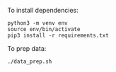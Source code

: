 To install dependencies:

```
python3 -m venv env
source env/bin/activate
pip3 install -r requirements.txt
```

To prep data:
```
./data_prep.sh
```